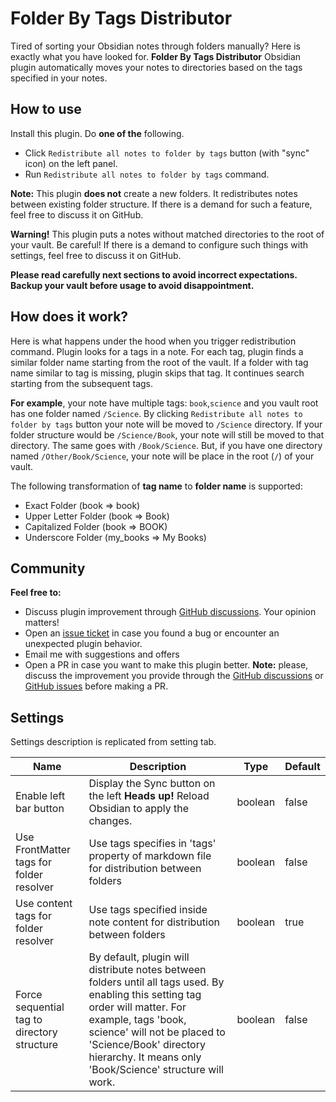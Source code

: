 # Folder By Tags Distributor
Tired of sorting your Obsidian notes through folders manually?
Here is exactly what you have looked for.
**Folder By Tags Distributor** Obsidian plugin automatically moves your notes to directories based on the tags
specified in your notes. 

## How to use
Install this plugin. Do **one of the** following.
- Click `Redistribute all notes to folder by tags` button (with "sync" icon) on the left panel.
- Run `Redistribute all notes to folder by tags` command.

**Note:** This plugin **does not** create a new folders.
It redistributes notes between existing folder structure.
If there is a demand for such a feature, feel free to discuss it on GitHub.

**Warning!**
This plugin puts a notes without matched directories to the root of your vault.
Be careful!
If there is a demand to configure such things with settings, feel free to discuss it on GitHub.

**Please read carefully next sections to avoid incorrect expectations. Backup your vault before usage to avoid disappointment.**

## How does it work?
Here is what happens under the hood when you trigger redistribution command.
Plugin looks for a tags in a note.
For each tag, plugin finds a similar folder name starting from the root of the vault.
If a folder with tag name similar to tag is missing, plugin skips that tag. It continues search starting from the subsequent tags.

**For example**, your note have multiple tags: `book`,`science` and you vault root has one folder named `/Science`.
By clicking `Redistribute all notes to folder by tags` button your note will be moved to `/Science` directory.
If your folder structure would be `/Science/Book`, your note will still be moved to that directory.
The same goes with `/Book/Science`.
But, if you have one directory named `/Other/Book/Science`, your note will be place in the root (`/`) of your vault. 

The following transformation of **tag name** to **folder name** is supported:
- Exact Folder  (book => book) 
- Upper Letter Folder  (book => Book)  
- Capitalized Folder (book => BOOK)
- Underscore Folder (my_books => My Books)

## Community
**Feel free to:**
- Discuss plugin improvement through [GitHub discussions](https://github.com/RevoTale/obsidian-folder-by-tags-distributor-plugin/discussions). Your opinion matters!
- Open an [issue ticket](https://github.com/RevoTale/obsidian-folder-by-tags-distributor-plugin/issues) in case you found a bug or encounter an unexpected plugin behavior.
- Email me with suggestions and offers
- Open a PR in case you want to make this plugin better. **Note:** please, discuss the improvement you provide through the [GitHub discussions](https://github.com/RevoTale/obsidian-folder-by-tags-distributor-plugin/discussions) or [GitHub issues](https://github.com/RevoTale/obsidian-folder-by-tags-distributor-plugin/issues) before making a PR.

## Settings
Settings description is replicated from setting tab.

| Name                                        | Description                                                                                                                                                                                                                                                                 | Type    | Default |
|---------------------------------------------|-----------------------------------------------------------------------------------------------------------------------------------------------------------------------------------------------------------------------------------------------------------------------------|---------|---------|
| Enable left bar button                      | Display the Sync button on the left **Heads up!** Reload Obsidian to apply the changes.                                                                                                                                                                                     | boolean | false   |
| Use FrontMatter tags for folder resolver    | Use tags specifies in 'tags' property of markdown file for distribution between folders                                                                                                                                                                                     | boolean | false   |
| Use content tags for folder resolver        | Use tags specified inside note content for distribution between folders                                                                                                                                                                                                     | boolean | true    |
| Force sequential tag to directory structure | By default, plugin will distribute notes between folders until all tags used. By enabling this setting tag order will matter. For example, tags 'book, science' will not be placed to 'Science/Book' directory hierarchy. It means only 'Book/Science' structure will work. | boolean | false   |

